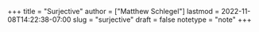 +++
title = "Surjective"
author = ["Matthew Schlegel"]
lastmod = 2022-11-08T14:22:38-07:00
slug = "surjective"
draft = false
notetype = "note"
+++
